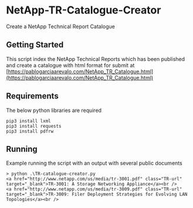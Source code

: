 # NetApp-TR-Catalogue-Creator
Create a NetApp Technical Report Catalogue

## Getting Started

This script index the NetApp Technical Reports which has been published and create a catalogue with html format for submit at [https://pablogarciaarevalo.com/NetApp_TR_Catalogue.html](https://pablogarciaarevalo.com/NetApp_TR_Catalogue.html)

## Requirements

The below python libraries are required

```
pip3 install lxml
pip3 install requests
pip3 install pdfrw
```

## Running

Example running the script with an output with several public documents
```
> python .\TR-catalogue-creator.py
<a href="http://www.netapp.com/us/media/tr-3001.pdf" class="TR-url" target="_blank">TR-3001: A Storage Networking Appliance</a><br />
<a href="http://www.netapp.com/us/media/tr-3009.pdf" class="TR-url" target="_blank">TR-3009: Filer Deployment Strategies for Evolving LAN Topologies</a><br />
```
